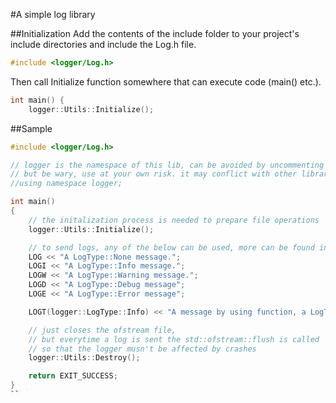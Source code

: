 #A simple log library

##Initialization
Add the contents of the include folder to your project's include directories and include the Log.h file.
```cpp
#include <logger/Log.h>
```
Then call Initialize function somewhere that can execute code (main() etc.).
```cpp
int main() {
	logger::Utils::Initialize();
```

##Sample
```cpp
#include <logger/Log.h>

// logger is the namespace of this lib, can be avoided by uncommenting the code below
// but be wary, use at your own risk. it may conflict with other libraries.
//using namespace logger;

int main()
{
    // the initalization process is needed to prepare file operations
    logger::Utils::Initialize();

    // to send logs, any of the below can be used, more can be found in logger/Log.h
    LOG << "A LogType::None message.";
    LOGI << "A LogType::Info message.";
    LOGW << "A LogType::Warning message.";
    LOGD << "A LogType::Debug message";
    LOGE << "A LogType::Error message";

    LOGT(logger::LogType::Info) << "A message by using function, a LogType::Info message";

    // just closes the ofstream file, 
    // but everytime a log is sent the std::ofstream::flush is called 
    // so that the logger musn't be affected by crashes
    logger::Utils::Destroy();

    return EXIT_SUCCESS;
}
``